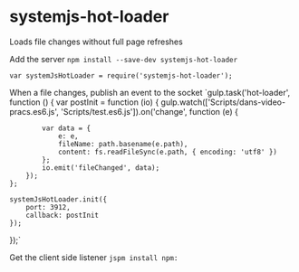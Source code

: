 # systemjs-hot-loader
Loads file changes without full page refreshes

Add the server
`npm install --save-dev systemjs-hot-loader`

`var systemJsHotLoader = require('systemjs-hot-loader');`

When a file changes, publish an event to the socket
`gulp.task('hot-loader', function () {
    var postInit = function (io) {
        gulp.watch(['Scripts/dans-video-pracs.es6.js', 'Scripts/test.es6.js']).on('change', function (e) {

            var data = {
                e: e,
                fileName: path.basename(e.path),
                content: fs.readFileSync(e.path, { encoding: 'utf8' })
            };
            io.emit('fileChanged', data);
        });
    };

    systemJsHotLoader.init({
        port: 3912,
        callback: postInit
    });

});`

Get the client side listener
`jspm install npm:`

